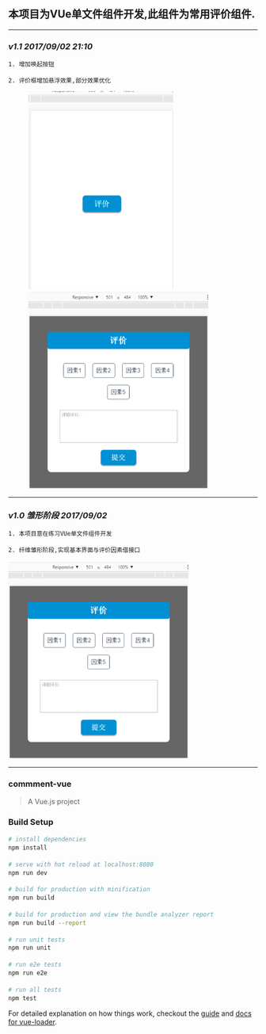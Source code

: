 ## 本项目为VUe单文件组件开发,此组件为常用评价组件.
---
### *v1.1 2017/09/02 21:10*
```
1. 增加唤起按钮

2. 评价框增加悬浮效果,部分效果优化

```
<figure>
<img src="src/img/v1.1-1.png" height="400px">
<img src="src/img/v1.1-2.png" height="400px">
</figure>

---

### *v1.0 雏形阶段 2017/09/02*

```
1. 本项目意在练习VUe单文件组件开发

2. 纤维雏形阶段,实现基本界面与评价因素借接口
```
<img src="src/img/v1.1-2.png" height="400px">

---

### commment-vue

> A Vue.js project

### Build Setup

``` bash
# install dependencies
npm install

# serve with hot reload at localhost:8080
npm run dev

# build for production with minification
npm run build

# build for production and view the bundle analyzer report
npm run build --report

# run unit tests
npm run unit

# run e2e tests
npm run e2e

# run all tests
npm test
```

For detailed explanation on how things work, checkout the [guide](http://vuejs-templates.github.io/webpack/) and [docs for vue-loader](http://vuejs.github.io/vue-loader).
